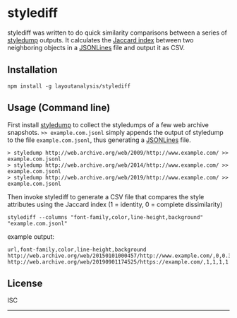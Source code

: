# stylediff
stylediff was written to do quick similarity comparisons between a series of [styledump](https://github.com/layoutanalysis/styledump) outputs.
It calculates the [Jaccard index](https://en.wikipedia.org/wiki/Jaccard_index) between two neighboring objects in a [JSONLines](http://jsonlines.org/) file and output it as CSV. 



## Installation

```
npm install -g layoutanalysis/stylediff
```

## Usage (Command line)

First install [styledump](https://github.com/layoutanalysis/styledump) to collect the styledumps of a few web archive snapshots. `>> example.com.jsonl` simply appends the output of styledump to the file `example.com.jsonl`, thus generating a [JSONLines](http://jsonlines.org/) file.

```
> styledump http://web.archive.org/web/2009/http://www.example.com/ >> example.com.jsonl
> styledump http://web.archive.org/web/2014/http://www.example.com/ >> example.com.jsonl
> styledump http://web.archive.org/web/2019/http://www.example.com/ >> example.com.jsonl
```
Then invoke stylediff to generate a CSV file that compares the style attributes using the Jaccard index (1 = identity, 0 = complete dissimilarity)

```
stylediff --columns "font-family,color,line-height,background" "example.com.jsonl"
```

example output: 
```
url,font-family,color,line-height,background
http://web.archive.org/web/20150101000457/http://www.example.com/,0,0.3333333333333333,1,1
http://web.archive.org/web/20190901174525/https://example.com/,1,1,1,1
```

## License

ISC

---

